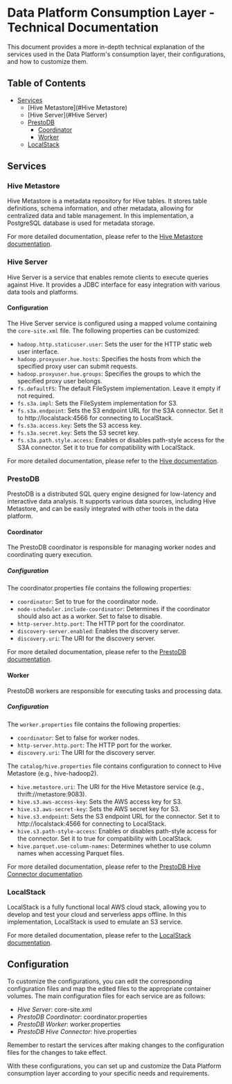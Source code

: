 # Data Platform Consumption Layer - Technical Documentation
This document provides a more in-depth technical explanation of the services used in the Data Platform's consumption layer, their configurations, and how to customize them.

## Table of Contents
- [Services](#Services)
  - [Hive Metastore](#Hive Metastore)
  - [Hive Server](#Hive Server)
  - [PrestoDB](#PrestoDB)
    - [Coordinator](#Coordinator)
    - [Worker](#Worker)
  - [LocalStack](#LocalStack)

## Services
### Hive Metastore
Hive Metastore is a metadata repository for Hive tables. It stores table definitions, schema information, and other metadata, allowing for centralized data and table management. In this implementation, a PostgreSQL database is used for metadata storage.

For more detailed documentation, please refer to the [Hive Metastore documentation](https://cwiki.apache.org/confluence/display/Hive/AdminManual+MetastoreAdmin).

### Hive Server
Hive Server is a service that enables remote clients to execute queries against Hive. It provides a JDBC interface for easy integration with various data tools and platforms.

#### Configuration
The Hive Server service is configured using a mapped volume containing the `core-site.xml` file. The following properties can be customized:

- `hadoop.http.staticuser.user`: Sets the user for the HTTP static web user interface.
- `hadoop.proxyuser.hue.hosts`: Specifies the hosts from which the specified proxy user can submit requests.
- `hadoop.proxyuser.hue.groups`: Specifies the groups to which the specified proxy user belongs.
- `fs.defaultFS`: The default FileSystem implementation. Leave it empty if not required.
- `fs.s3a.impl`: Sets the FileSystem implementation for S3.
- `fs.s3a.endpoint`: Sets the S3 endpoint URL for the S3A connector. Set it to http://localstack:4566 for connecting to LocalStack.
- `fs.s3a.access.key`: Sets the S3 access key.
- `fs.s3a.secret.key`: Sets the S3 secret key.
- `fs.s3a.path.style.access`: Enables or disables path-style access for the S3A connector. Set it to true for compatibility with LocalStack.

For more detailed documentation, please refer to the [Hive documentation](https://hive.apache.org/documentation.html).

### PrestoDB
PrestoDB is a distributed SQL query engine designed for low-latency and interactive data analysis. It supports various data sources, including Hive Metastore, and can be easily integrated with other tools in the data platform.

#### Coordinator
The PrestoDB coordinator is responsible for managing worker nodes and coordinating query execution.

##### Configuration
The coordinator.properties file contains the following properties:

- `coordinator`: Set to true for the coordinator node.
- `node-scheduler.include-coordinator`: Determines if the coordinator should also act as a worker. Set to false to disable.
- `http-server.http.port`: The HTTP port for the coordinator.
- `discovery-server.enabled`: Enables the discovery server.
- `discovery.uri`: The URI for the discovery server.

For more detailed documentation, please refer to the [PrestoDB documentation](https://prestodb.io/docs/current/).

#### Worker
PrestoDB workers are responsible for executing tasks and processing data.

##### Configuration
The `worker.properties` file contains the following properties:

- `coordinator`: Set to false for worker nodes.
- `http-server.http.port`: The HTTP port for the worker.
- `discovery.uri`: The URI for the discovery server.

The `catalog/hive.properties` file contains configuration to connect to Hive Metastore (e.g., hive-hadoop2).

- `hive.metastore.uri`: The URI for the Hive Metastore service (e.g., thrift://metastore:9083).
- `hive.s3.aws-access-key`: Sets the AWS access key for S3.
- `hive.s3.aws-secret-key`: Sets the AWS secret key for S3.
- `hive.s3.endpoint`: Sets the S3 endpoint URL for the connector. Set it to http://localstack:4566 for connecting to LocalStack.
- `hive.s3.path-style-access`: Enables or disables path-style access for the connector. Set it to true for compatibility with LocalStack.
- `hive.parquet.use-column-names`: Determines whether to use column names when accessing Parquet files.

For more detailed documentation, please refer to the [PrestoDB Hive Connector documentation](https://prestodb.io/docs/current/connector/hive.html).

### LocalStack
LocalStack is a fully functional local AWS cloud stack, allowing you to develop and test your cloud and serverless apps offline. In this implementation, LocalStack is used to emulate an S3 service.

For more detailed documentation, please refer to the [LocalStack documentation](https://github.com/localstack/localstack).

## Configuration
To customize the configurations, you can edit the corresponding configuration files and map the edited files to the appropriate container volumes. The main configuration files for each service are as follows:

- *Hive Server*: core-site.xml
- *PrestoDB Coordinator*: coordinator.properties
- *PrestoDB Worker*: worker.properties
- *PrestoDB Hive Connector*: hive.properties

Remember to restart the services after making changes to the configuration files for the changes to take effect.

With these configurations, you can set up and customize the Data Platform consumption layer according to your specific needs and requirements.
